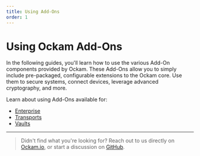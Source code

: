 ```yaml
---
title: Using Add-Ons
order: 1
---
```


# Using Ockam Add-Ons

In the following guides, you'll learn how to use the various Add-On components provided by Ockam. 
These Add-Ons allow you to simply include pre-packaged, configurable extensions to the Ockam core.
Use them to secure systems, connect devices, leverage advanced cryptography, and more.

Learn about using Add-Ons available for:
- [Enterprise](#link)
- [Transports](#link)
- [Vaults](#link)

---

> Didn't find what you're looking for? Reach out to us directly on [Ockam.io](https://ockam.io), or start a discussion on [GitHub](https://github.com/ockam-network/ockam/discussions).